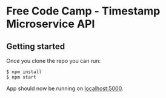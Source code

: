 # Free Code Camp - Timestamp Microservice API

## Getting started

Once you clone the repo you can run:

```
$ npm install
$ npm start
```

App should now be running on [localhost:5000](http://localhost:5000/timestamp-ms).